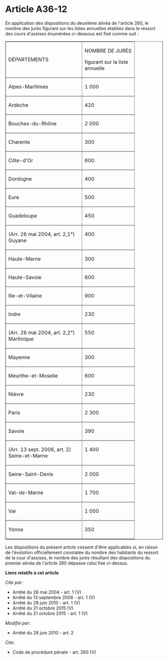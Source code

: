 # Article A36-12

En application des dispositions du deuxième alinéa de l'article 260, le nombre des jurés figurant sur les listes annuelles
établies dans le ressort des cours d'assises énumérées ci-dessous est fixé comme suit : 

<table align="center" border="1" cellpadding="0" cellspacing="0" width="378">
  <tbody>
    <tr>
      <td width="227">

DÉPARTEMENTS 

</td>
      <td width="151">

NOMBRE DE JURÉS 

figurant sur la liste annuelle 

</td>
    </tr>
    <tr>
      <td valign="top" width="227">

Alpes-Maritimes 

</td>
      <td valign="top" width="151">

1 000 

</td>
    </tr>
    <tr>
      <td valign="top" width="227">

Ardèche 

</td>
      <td valign="top" width="151">

420 

</td>
    </tr>
    <tr>
      <td valign="top" width="227">

Bouches-du-Rhône 

</td>
      <td valign="top" width="151">

2 000 

</td>
    </tr>
    <tr>
      <td valign="top" width="227">

Charente 

</td>
      <td valign="top" width="151">

300 

</td>
    </tr>
    <tr>
      <td valign="top" width="227">

Côte-d'Or 

</td>
      <td valign="top" width="151">

600 

</td>
    </tr>
    <tr>
      <td valign="top" width="227">

Dordogne 

</td>
      <td valign="top" width="151">

400 

</td>
    </tr>
    <tr>
      <td valign="top" width="227">

Eure 

</td>
      <td valign="top" width="151">

500 

</td>
    </tr>
    <tr>
      <td valign="top" width="227">

Guadeloupe 

</td>
      <td valign="top" width="151">

450 

</td>
    </tr>
    <tr>
      <td valign="top" width="227">

(Arr. 26 mai 2004, art. 2,1°) Guyane 

</td>
      <td valign="top" width="151">

400 

</td>
    </tr>
    <tr>
      <td valign="top" width="227">

Haute-Marne 

</td>
      <td valign="top" width="151">

300 

</td>
    </tr>
    <tr>
      <td valign="top" width="227">

Haute-Savoie 

</td>
      <td valign="top" width="151">

600 

</td>
    </tr>
    <tr>
      <td valign="top" width="227">

Ille-et-Vilaine 

</td>
      <td valign="top" width="151">

900 

</td>
    </tr>
    <tr>
      <td valign="top" width="227">

Indre 

</td>
      <td valign="top" width="151">

230 

</td>
    </tr>
    <tr>
      <td valign="top" width="227">

(Arr. 26 mai 2004, art. 2,2°) Martinique 

</td>
      <td valign="top" width="151">

550 

</td>
    </tr>
    <tr>
      <td valign="top" width="227">

Mayenne 

</td>
      <td valign="top" width="151">

300 

</td>
    </tr>
    <tr>
      <td>Meurthe-et-Moselle </td>
      <td>

600 

</td>
    </tr>
    <tr>
      <td valign="top" width="227">

Nièvre 

</td>
      <td valign="top" width="151">

230 

</td>
    </tr>
    <tr>
      <td valign="top" width="227">

Paris 

</td>
      <td valign="top" width="151">

2 300 

</td>
    </tr>
    <tr>
      <td valign="top" width="227">

Savoie 

</td>
      <td valign="top" width="151">

390 

</td>
    </tr>
    <tr>
      <td valign="top" width="227">

(Arr. 13 sept. 2006, art. 2) Seine-et-Marne 

</td>
      <td valign="top" width="151">

1 400 

</td>
    </tr>
    <tr>
      <td valign="top" width="227">

Seine-Saint-Denis 

</td>
      <td valign="top" width="151">

2 000 

</td>
    </tr>
    <tr>
      <td valign="top" width="227">

Val-de-Marne 

</td>
      <td valign="top" width="151">

1 700 

</td>
    </tr>
    <tr>
      <td valign="top" width="227">

Var 

</td>
      <td valign="top" width="151">

1 000 

</td>
    </tr>
    <tr>
      <td valign="top" width="227">

Yonne 

</td>
      <td valign="top" width="151">

350 

</td>
    </tr>
  </tbody>
</table>

Les dispositions du présent article cessent d'être applicables si, en raison de l'évolution officiellement constatée du
nombre des habitants du ressort de la cour d'assises, le nombre des jurés résultant des dispositions du premier alinéa de
l'article 260 dépasse celui fixé ci-dessus.

**Liens relatifs à cet article**

_Cité par_:

  - Arrêté du 26 mai 2004 - art. 1 (V)
  - Arrêté du 13 septembre 2006 - art. 1 (V)
  - Arrêté du 28 juin 2010 - art. 1 (V)
  - Arrêté du 21 octobre 2015 (V)
  - Arrêté du 21 octobre 2015 - art. 1 (V)

_Modifié par_:

  - Arrêté du 28 juin 2010 - art. 2

_Cite_:

  - Code de procédure pénale - art. 260 (V)

